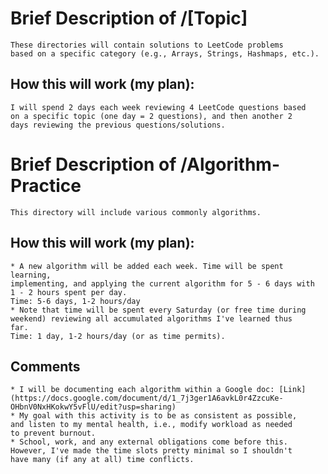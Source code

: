 # Brief Description of /[Topic]
    These directories will contain solutions to LeetCode problems
    based on a specific category (e.g., Arrays, Strings, Hashmaps, etc.).

## How this will work (my plan):
    I will spend 2 days each week reviewing 4 LeetCode questions based
    on a specific topic (one day = 2 questions), and then another 2
    days reviewing the previous questions/solutions.

# Brief Description of /Algorithm-Practice
    This directory will include various commonly algorithms.

## How this will work (my plan):
    * A new algorithm will be added each week. Time will be spent learning,
    implementing, and applying the current algorithm for 5 - 6 days with
    1 - 2 hours spent per day.
    Time: 5-6 days, 1-2 hours/day
    * Note that time will be spent every Saturday (or free time during
    weekend) reviewing all accumulated algorithms I've learned thus
    far.
    Time: 1 day, 1-2 hours/day (or as time permits).

## Comments
    * I will be documenting each algorithm within a Google doc: [Link](https://docs.google.com/document/d/1_7j3ger1A6avkL0r4ZzcuKe-OHbnV0NxHKokwY5vFlU/edit?usp=sharing)
    * My goal with this activity is to be as consistent as possible,
    and listen to my mental health, i.e., modify workload as needed
    to prevent burnout.
    * School, work, and any external obligations come before this.
    However, I've made the time slots pretty minimal so I shouldn't
    have many (if any at all) time conflicts.
